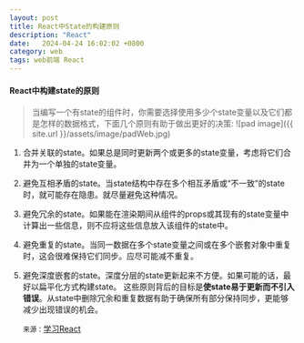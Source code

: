 ```yaml
---
layout: post
title: React中State的构建原则
description: "React"
date:   2024-04-24 16:02:02 +0800
category: web
tags: web前端 React
---
```

#### React中构建state的原则
>当编写一个有state的组件时，你需要选择使用多少个state变量以及它们都是怎样的数据格式，下面几个原则有助于做出更好的决策:
![pad image]({{ site.url }}/assets/image/padWeb.jpg)
1. 合并关联的state。如果总是同时更新两个或更多的state变量，考虑将它们合并为一个单独的state变量。
2. 避免互相矛盾的state。当state结构中存在多个相互矛盾或“不一致”的state时，就可能存在隐患。就尽量避免这种情况。
3. 避免冗余的state。如果能在渲染期间从组件的props或其现有的state变量中计算出一些信息，则不应将这些信息放入该组件的state中。
4. 避免重复的state。当同一数据在多个state变量之间或在多个嵌套对象中重复时，这会很难保持它们同步。应尽可能减不重复。
5. 避免深度嵌套的state。深度分层的state更新起来不方便。如果可能的话，最好以扁平化方式构建state。
   这些原则背后的目标是**使state易于更新而不引入错误**。从state中删除冗余和重复数据有助于确保所有部分保持同步，更能够减少出现错误的机会。

   `来源：`[学习React](https://zh-hans.react.dev/learn/choosing-the-state-structure)